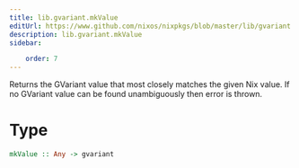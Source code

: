 ```yaml
---
title: lib.gvariant.mkValue
editUrl: https://www.github.com/nixos/nixpkgs/blob/master/lib/gvariant.nix#L70C13
description: lib.gvariant.mkValue
sidebar:

    order: 7
---
```


Returns the GVariant value that most closely matches the given Nix value.
If no GVariant value can be found unambiguously then error is thrown.

# Type

```haskell
mkValue :: Any -> gvariant
```



